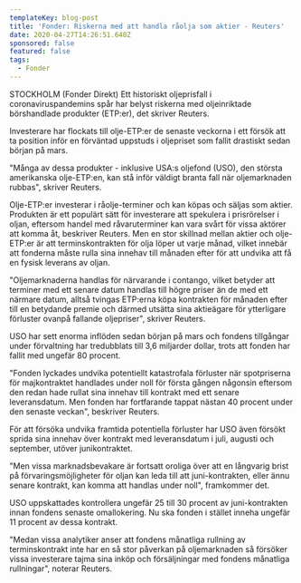 ```yaml
---
templateKey: blog-post
title: 'Fonder: Riskerna med att handla råolja som aktier - Reuters'
date: 2020-04-27T14:26:51.640Z
sponsored: false
featured: false
tags:
  - Fonder
---
```

STOCKHOLM (Fonder Direkt) Ett historiskt oljeprisfall i coronaviruspandemins spår har belyst riskerna med oljeinriktade börshandlade produkter (ETP:er), det skriver Reuters.

Investerare har flockats till olje-ETP:er de senaste veckorna i ett försök att ta position inför en förväntad uppstuds i oljepriset som fallit drastiskt sedan början på mars.

"Många av dessa produkter - inklusive USA:s oljefond (USO), den största amerikanska olje-ETP:en, kan stå inför väldigt branta fall när oljemarknaden rubbas", skriver Reuters.

Olje-ETP:er investerar i råolje-terminer och kan köpas och säljas som aktier. Produkten är ett populärt sätt för investerare att spekulera i prisrörelser i oljan, eftersom handel med råvaruterminer kan vara svårt för vissa aktörer att komma åt, beskriver Reuters. Men en stor skillnad mellan aktier och olje-ETP:er är att terminskontrakten för olja löper ut varje månad, vilket innebär att fonderna måste rulla sina innehav till månaden efter för att undvika att få en fysisk leverans av oljan.

"Oljemarknaderna handlas för närvarande i contango, vilket betyder att terminer med ett senare datum handlas till högre priser än de med ett närmare datum, alltså tvingas ETP:erna köpa kontrakten för månaden efter till en betydande premie och därmed utsätta sina aktieägare för ytterligare förluster ovanpå fallande oljepriser", skriver Reuters.

USO har sett enorma inflöden sedan början på mars och fondens tillgångar under förvaltning har tredubblats till 3,6 miljarder dollar, trots att fonden har fallit med ungefär 80 procent.

"Fonden lyckades undvika potentiellt katastrofala förluster när spotpriserna för majkontraktet handlades under noll för första gången någonsin eftersom den redan hade rullat sina innehav till kontrakt med ett senare leveransdatum. Men fonden har fortfarande tappat nästan 40 procent under den senaste veckan", beskriver Reuters.

För att försöka undvika framtida potentiella förluster har USO även försökt sprida sina innehav över kontrakt med leveransdatum i juli, augusti och september, utöver junikontraktet.

"Men vissa marknadsbevakare är fortsatt oroliga över att en långvarig brist på förvaringsmöjligheter för oljan kan leda till att juni-kontrakten, eller ännu senare kontrakt, kan komma att handlas under noll", framkommer det.

USO uppskattades kontrollera ungefär 25 till 30 procent av juni-kontrakten innan fondens senaste omallokering. Nu ska fonden i stället inneha ungefär 11 procent av dessa kontrakt.

"Medan vissa analytiker anser att fondens månatliga rullning av terminskontrakt inte har en så stor påverkan på oljemarknaden så försöker vissa investerare tajma sina inköp och försäljningar med fondens månatliga rullningar", noterar Reuters.